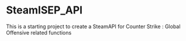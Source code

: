 # SteamISEP_API
This is a starting project to create a SteamAPI for Counter Strike : Global Offensive related functions
